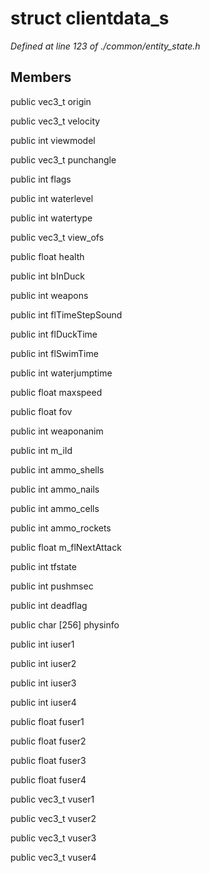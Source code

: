 # struct clientdata_s

*Defined at line 123 of ./common/entity_state.h*

## Members

public vec3_t origin

public vec3_t velocity

public int viewmodel

public vec3_t punchangle

public int flags

public int waterlevel

public int watertype

public vec3_t view_ofs

public float health

public int bInDuck

public int weapons

public int flTimeStepSound

public int flDuckTime

public int flSwimTime

public int waterjumptime

public float maxspeed

public float fov

public int weaponanim

public int m_iId

public int ammo_shells

public int ammo_nails

public int ammo_cells

public int ammo_rockets

public float m_flNextAttack

public int tfstate

public int pushmsec

public int deadflag

public char [256] physinfo

public int iuser1

public int iuser2

public int iuser3

public int iuser4

public float fuser1

public float fuser2

public float fuser3

public float fuser4

public vec3_t vuser1

public vec3_t vuser2

public vec3_t vuser3

public vec3_t vuser4



